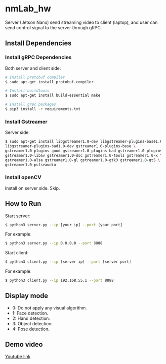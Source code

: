 # nmLab_hw
Server (Jetson Nano) send streaming video to client (laptop), and user can send control signal to the server through gRPC.

## Install Dependencies
### Install gRPC Dependencies
Both server and client side:
```bash
# Install protobuf compiler
$ sudo apt-get install protobuf-compiler

# Install buildtools
$ sudo apt-get install build-essential make

# Install grpc packages
$ pip3 install -r requirements.txt
```

### Install Gstreamer
Server side:
```bash 
$ sudo apt-get install libgstreamer1.0-dev libgstreamer-plugins-base1.0-dev \
libgstreamer-plugins-bad1.0-dev gstreamer1.0-plugins-base \
gstreamer1.0-plugins-good gstreamer1.0-plugins-bad gstreamer1.0-plugins-ugly \
gstreamer1.0-libav gstreamer1.0-doc gstreamer1.0-tools gstreamer1.0-x \
gstreamer1.0-alsa gstreamer1.0-gl gstreamer1.0-gtk3 gstreamer1.0-qt5 \
gstreamer1.0-pulseaudio
```
### Install openCV
Install on server side. Skip.

## How to Run
Start server:
``` bash
$ python3 server.py --ip [your ip] --port [your port]
```
For example:
``` bash
$ python3 server.py --ip 0.0.0.0 --port 8888
```


Start client:
``` bash
$ python3 client.py --ip [server ip] --port [server port]
```
For example:
``` bash
$ python3 client.py --ip 192.168.55.1 --port 8888
```

## Display mode
- 0: Do not apply any visual algorithm.
- 1: Face detection.
- 2: Hand detection.
- 3: Object detection.
- 4: Pose detection.

## Demo video
[Youtube link](https://youtu.be/qf8XNaoVQhU)
